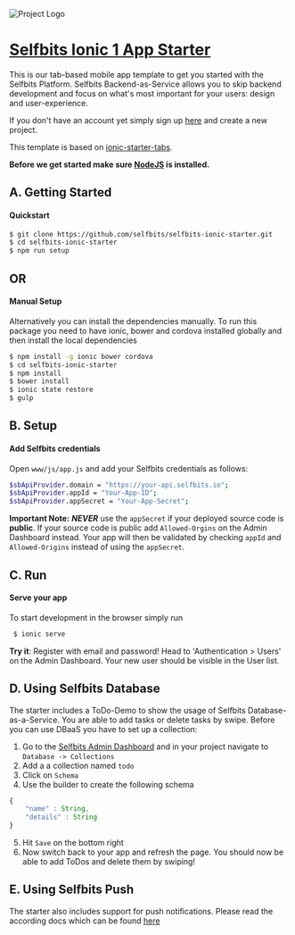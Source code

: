 ![Project Logo](http://i.imgur.com/mAYkfSt.jpg)
# [Selfbits Ionic 1 App Starter](https://github.com/selfbits/selfbits-ionic-starter)
This is our tab-based mobile app template to get you started with the Selfbits Platform. Selfbits Backend-as-Service allows you to skip backend development and focus on what's most important for your users: design and user-experience.

If you don't have an account yet simply sign up [here](https://www.selfbits.io) and create a new project.

This template is based on [ionic-starter-tabs](https://github.com/driftyco/ionic-starter-tabs).

**Before we get started make sure [NodeJS](http://nodejs.org) is installed.**

## A. Getting Started
#### Quickstart
```sh
$ git clone https://github.com/selfbits/selfbits-ionic-starter.git
$ cd selfbits-ionic-starter
$ npm run setup
```

## OR

#### Manual Setup
Alternatively you can install the dependencies manually.
To run this package you need to have ionic, bower and cordova installed globally and then install the local dependencies
```sh
$ npm install -g ionic bower cordova
$ cd selfbits-ionic-starter
$ npm install
$ bower install
$ ionic state restore
$ gulp
```

## B. Setup
#### Add Selfbits credentials

Open `www/js/app.js` and add your Selfbits credentials as follows:
```sh
$sbApiProvider.domain = "https://your-api.selfbits.io";
$sbApiProvider.appId = "Your-App-ID";
$sbApiProvider.appSecret = "Your-App-Secret";
```
**Important Note:** ***NEVER*** use the `appSecret` if your deployed source code is **public**. If your source code is public add `Allowed-Orgins` on the Admin Dashboard instead. Your app will then be validated by checking `appId` and `Allowed-Origins` instead of using the `appSecret`.

## C. Run

#### Serve your app
To start development in the browser simply run
```sh
 $ ionic serve
```

**Try it**: Register with email and password! Head to 'Authentication > Users' on the Admin Dashboard. Your new user should be visible in the User list.

## D. Using Selfbits Database
The starter includes a ToDo-Demo to show the usage of Selfbits Database-as-a-Service.
You are able to add tasks or delete tasks by swipe.
Before you can use DBaaS you have to set up a collection:

1. Go to the <a href="https://admin.selfbits.io" target="\_blank">Selfbits Admin Dashboard</a> and in your project navigate to `Database -> Collections`
2. Add a a collection named `todo`
3. Click on `Schema`
4. Use the builder to create the following schema

```javascript
{
	"name" : String,
	"details" : String
}
```

5. Hit `Save` on the bottom right
6. Now switch back to your app and refresh the page. You should now be able to add ToDos and delete them by swiping!

## E. Using Selfbits Push
The starter also includes support for push notifications. Please read the according docs which can be found <a href="http://docs.selfbits.io" target="\_blank">here</a>
